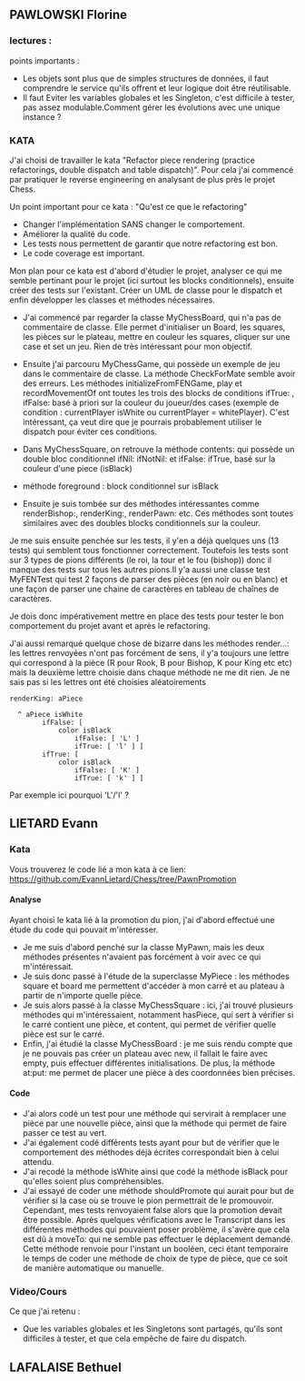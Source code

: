 ## PAWLOWSKI Florine 

### lectures :
points importants : 
  - Les objets sont plus que de simples structures de données, il faut comprendre le service qu'ils offrent et leur logique doit être réutilisable.
  - Il faut Eviter les variables globales et les Singleton, c'est difficile à tester, pas assez modulable.Comment gérer les évolutions avec une unique instance ?

### KATA
J'ai choisi de travailler le kata "Refactor piece rendering (practice refactorings, double dispatch and table dispatch)". 
Pour cela j'ai commencé par pratiquer le reverse engineering en analysant de plus près le projet Chess. 

Un point important pour ce kata : "Qu'est ce que le refactoring"
- Changer l'implémentation SANS changer le comportement.
- Améliorer la qualité du code.
- Les tests nous permettent de garantir que notre refactoring est bon.
- Le code coverage est important.

Mon plan pour ce kata est d'abord d'étudier le projet, analyser ce qui me semble pertinant pour le projet (ici surtout les blocks conditionnels), ensuite créer des tests sur l'existant. Créer un UML de classe pour le dispatch et enfin développer les classes et méthodes nécessaires. 
  
- J'ai commencé par regarder la classe MyChessBoard, qui n'a pas de commentaire de classe. Elle permet d'initialiser un Board, les squares, les pièces sur le plateau, mettre en couleur les squares, cliquer sur une case et set un jeu. 
Rien de très intéressant pour mon objectif. 

- Ensuite j'ai parcouru MyChessGame, qui possède un exemple de jeu dans le commentaire de classe. La méthode CheckForMate semble avoir des erreurs. 
Les méthodes initializeFromFENGame, play et recordMovementOf ont toutes les trois des blocks de conditions ifTrue: , ifFalse: basé à priori sur la couleur du joueur/des cases (exemple de condition : currentPlayer isWhite ou currentPlayer = whitePlayer). 
C'est intéressant, ça veut dire que je pourrais probablement utiliser le dispatch pour éviter ces conditions. 

- Dans MyChessSquare, on retrouve la méthode contents: qui possède un double bloc conditionnel ifNil: ifNotNil: et ifFalse: ifTrue, basé sur la couleur d'une piece (isBlack) 
- méthode foreground : block conditionnel sur isBlack

- Ensuite je suis tombée sur des méthodes intéressantes comme renderBishop:, renderKing:, renderPawn: etc. Ces méthodes sont toutes similaires avec des doubles blocks conditionnels sur la couleur.

Je me suis ensuite penchée sur les tests, il y'en a déjà quelques uns (13 tests) qui semblent tous fonctionner correctement. 
Toutefois les tests sont sur 3 types de pions différents (le roi, la tour et le fou (bishop)) donc il manque des tests sur tous les autres pions.Il y'a aussi une classe test MyFENTest qui test 2 façons de parser des pièces (en noir ou en blanc) et une façon de parser une chaine de caractères en tableau de chaînes de caractères. 

Je dois donc impérativement mettre en place des tests pour tester le bon comportement du projet avant et après le refactoring. 

J'ai aussi remarqué quelque chose de bizarre dans les méthodes render...: les lettres renvoyées n'ont pas forcément de sens, il y'a toujours une lettre qui correspond à la pièce (R pour Rook, B pour Bishop, K pour King etc etc) mais la deuxième lettre choisie dans chaque méthode ne me dit rien. Je ne sais pas si les lettres ont été choisies aléatoirements 

  ```
renderKing: aPiece

	^ aPiece isWhite
		  ifFalse: [
			  color isBlack
				  ifFalse: [ 'L' ]
				  ifTrue: [ 'l' ] ]
		  ifTrue: [
			  color isBlack
				  ifFalse: [ 'K' ]
				  ifTrue: [ 'k' ] ]
```
Par exemple ici pourquoi 'L'/'l' ? 



## LIETARD Evann 
### Kata
Vous trouverez le code lié a mon kata à ce lien: https://github.com/EvannLietard/Chess/tree/PawnPromotion
#### Analyse
Ayant choisi le kata lié à la promotion du pion, j'ai d'abord effectué une étude du code qui pouvait m'intéresser.
- Je me suis d'abord penché sur la classe MyPawn, mais les deux méthodes présentes n'avaient pas forcément à voir avec ce qui m'intéressait.
- Je suis donc passé à l'étude de la superclasse MyPiece : les méthodes square et board me permettent d'accéder à mon carré et au plateau à partir de n'importe quelle pièce.
- Je suis alors passé à la classe MyChessSquare : ici, j'ai trouvé plusieurs méthodes qui m'intéressaient, notamment hasPiece, qui sert à vérifier si le carré contient une pièce, et content, qui permet de vérifier quelle pièce est sur le carré.
- Enfin, j'ai étudié la classe MyChessBoard : je me suis rendu compte que je ne pouvais pas créer un plateau avec new, il fallait le faire avec empty, puis effectuer différentes initialisations. De plus, la méthode at:put: me permet de placer une pièce à des coordonnées bien précises.
#### Code
- J'ai alors codé un test pour une méthode qui servirait à remplacer une pièce par une nouvelle pièce, ainsi que la méthode qui permet de faire passer ce test au vert.
- J'ai également codé différents tests ayant pour but de vérifier que le comportement des méthodes déjà écrites correspondait bien à celui attendu.
- J'ai recodé la méthode isWhite ainsi que codé la méthode isBlack pour qu'elles soient plus compréhensibles.
- J'ai essayé de coder une méthode shouldPromote qui aurait pour but de vérifier si la case où se trouve le pion permettrait de le promouvoir. Cependant, mes tests renvoyaient false alors que la promotion devait être possible. Après quelques vérifications avec le Transcript dans les différentes méthodes qui pouvaient poser problème, il s'avère que cela est dû à moveTo: qui ne semble pas effectuer le déplacement demandé. Cette méthode renvoie pour l'instant un booléen, ceci étant temporaire le temps de coder une méthode de choix de type de pièce, que ce soit de manière automatique ou manuelle.
### Video/Cours
Ce que j'ai retenu :
- Que les variables globales et les Singletons sont partagés, qu'ils sont difficiles à tester, et que cela empêche de faire du dispatch.



## LAFALAISE Bethuel
